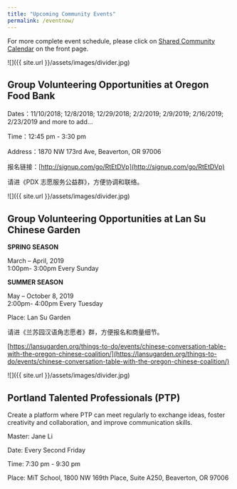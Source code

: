 ```yaml
---
title: "Upcoming Community Events"
permalink: /eventnow/
---
```


For more complete event schedule, please click on [Shared Community Calendar](http://pdxchinese.org/events/) on the front page.

![]({{ site.url }}/assets/images/divider.jpg)

## Group Volunteering Opportunities at Oregon Food Bank

Dates：11/10/2018; 12/8/2018; 12/29/2018; 2/2/2019; 2/9/2019; 2/16/2019; 2/23/2019 and more to add...

Time：12:45 pm - 3:30 pm

Address：1870 NW 173rd Ave, Beaverton, OR 97006

报名链接：[http://signup.com/go/RtEtDVp](http://signup.com/go/RtEtDVp)

请进《PDX 志愿服务公益群》，方便协调和联络。

![]({{ site.url }}/assets/images/divider.jpg)

## Group Volunteering Opportunities at Lan Su Chinese Garden

**SPRING SEASON**

March – April, 2019  
1:00pm- 3:00pm Every Sunday  

**SUMMER SEASON**

May – October 8, 2019  
2:00pm- 4:00pm Every Tuesday  

Place: Lan Su Garden

请进《兰苏园汉语角志愿者》群，方便报名和商量细节。

[https://lansugarden.org/things-to-do/events/chinese-conversation-table-with-the-oregon-chinese-coalition/](https://lansugarden.org/things-to-do/events/chinese-conversation-table-with-the-oregon-chinese-coalition/)

![]({{ site.url }}/assets/images/divider.jpg)

## Portland Talented Professionals (PTP)

Create a platform where PTP can meet regularly to exchange ideas, foster creativity and collaboration, and improve communication skills.

Master: Jane Li

Date: Every Second Friday

Time: 7:30 pm - 9:30 pm

Place: MiT School, 1800 NW 169th Place, Suite A250, Beaverton, OR 97006
